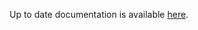 <!-- DO NOT EDIT THIS FILE MANUALLY -->
<!-- Please read https://github.com/linuxserver/docker-baseimage-kasmvnc/blob/arch/.github/CONTRIBUTING.md -->
Up to date documentation is available [here](https://github.com/linuxserver/docker-baseimage-kasmvnc/blob/master/README.md).
